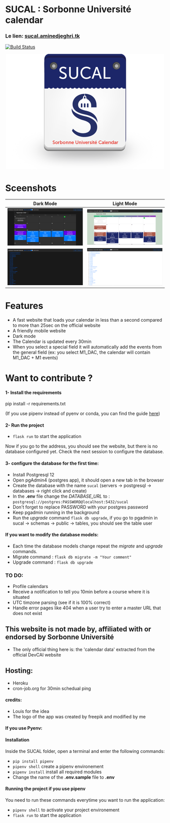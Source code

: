 # SUCAL : Sorbonne Université calendar
### Le lien: [sucal.aminedjeghri.tk](http://sucal.aminedjeghri.tk/)

[![Build Status](https://travis-ci.com/AmineDjeghri/SUCAL.svg?branch=master)](https://travis-ci.com/AmineDjeghri/SUCAL)
<p align="center">
  <img src="images/sucal_logo_500.png">
</p>

# Sceenshots
Dark Mode          |  Light Mode
:-------------------------:|:-------------------------:
<img src="images/sucal2.png">  |  <img src="images/sucal4.png">
<img src="images/sucal1.png">  |  <img src="images/sucal3.png">

# Features
- A fast website that loads your calendar in less than a second compared to more than 25sec on the official website
- A friendly mobile website
- Dark mode
- The Calendar is updated every 30min
- When you select a special field it will automatically add the events from the general field (ex: you select M1_DAC, the calendar will contain M1_DAC + M1 events)

# Want to contribute ?

#### 1- Install the requirements
pip install -r requirements.txt

(If you use pipenv instead of pyenv or conda, you can find the guide [here](https://github.com/AmineDjeghri/SUCAL/tree/master#if-you-use-pyenv))

#### 2- Run the project
- `flask run` to start the application
 
Now if you go to the address, you should see the website, but there is
no database configured yet. Check the next session to configure the database.

#### 3- configure the database for the first time:
- Install Postgresql 12
- Open pgAdmin4 (postgres app), it should open a new tab in the browser 
- Create the database with the name `sucal` (servers -> postgresql -> databases -> right click and create)
- In the **.env** file change the *DATABASE_URL* to : `postgresql://postgres:PASSWORD@localhost:5432/sucal` 
- Don't forget to replace PASSWORD with your postgres password
- Keep pgadmin running in the background
- Run the _upgrade_ command `flask db upgrade`, if you go to pgadmin in sucal -> schemas -> public -> tables, 
  you should see the table user
  
#### If you want to modify the database models:
- Each time the database models change repeat the _migrate_ and _upgrade_ commands.
- Migrate command : `flask db migrate -m "Your comment"`
- Upgrade command : `flask db upgrade`

### TO DO:
- Profile calendars
- Receive a notification to tell you 10min before a course where it is situated
- UTC timzone parsing (see if it is 100% correct)
- Handle error pages like 404 when a user try to enter a master URL that does not exist

## This website is not made by, affiliated with or endorsed by Sorbonne Université
- The only official thing here is:  the 'calendar data' extracted from the official  DevCAl  website

## Hosting:
- Heroku
- cron-job.org for 30min schedual ping

#### credits:
- Louis for the idea
- The logo of the app was created by freepik and modified by me



#### If you use Pyenv: 
#### Installation
Inside the SUCAL folder, open a terminal and enter the following commands:
- `pip install pipenv`
- `pipenv shell` create a pipenv environement 
- `pipenv install` install all required modules
- Change the name of the **.env.sample** file to **.env**

#### Running the project if you use pipenv
You need to run these commands everytime you want to run the application:
- `pipenv shell` to activate your project environement
- `flask run` to start the application
